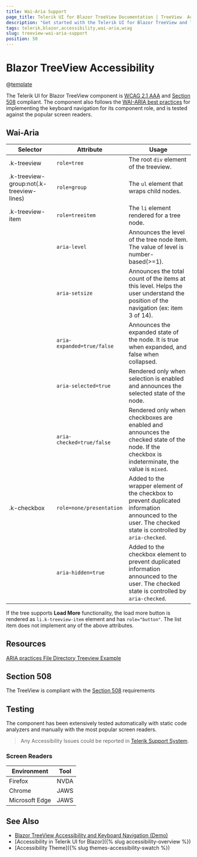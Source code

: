 ```yaml
---
title: Wai-Aria Support
page_title: Telerik UI for Blazor TreeView Documentation | TreeView  Accessibility
description: "Get started with the Telerik UI for Blazor TreeView and learn about its accessibility support for WAI-ARIA, Section 508, and WCAG 2.1."
tags: telerik,blazor,accessibility,wai-aria,wcag
slug: treeview-wai-aria-support 
position: 50 
---
```


# Blazor TreeView Accessibility

@[template](/_contentTemplates/common/parameters-table-styles.md#table-layout)



The Telerik UI for Blazor TreeView component is [WCAG 2.1 AAA](https://www.w3.org/TR/WCAG21/) and [Section 508](http://www.section508.gov/) compliant. The component also follows the [WAI-ARIA best practices](https://www.w3.org/WAI/ARIA/apg/) for implementing the keyboard navigation for its component role, and is tested against the popular screen readers.

## Wai-Aria

| Selector | Attribute | Usage |
| -------- | --------- | ----- |
| .k-treeview | `role=tree` | The root `div` element of the treeview. |
| .k-treeview-group:not(.k-treeview-lines) | `role=group` | The `ul` element that wraps child nodes. |
| .k-treeview-item | `role=treeitem` | The `li` element rendered for a tree node. |
|  | `aria-level` | Announces the level of the tree node item. The value of level is number-based(>=1). |
|  | `aria-setsize` | Announces the total count of the items at this level. Helps the user understand the position of the navigation (ex: item 3 of 14). |
|  | `aria-expanded=true/false` | Announces the expanded state of the node. It is true when expanded, and false when collapsed. |
|  | `aria-selected=true` | Rendered only when selection is enabled and announces the selected state of the node. |
|  | `aria-checked=true/false` | Rendered only when checkboxes are enabled and announces the checked state of the node. If the checkbox is indeterminate, the value is `mixed`. |
| .k-checkbox | `role=none/presentation` | Added to the wrapper element of the checkbox to prevent duplicated information announced to the user. The checked state is controlled by `aria-checked`. |
|  | `aria-hidden=true` | Added to the checkbox element to prevent duplicated information announced to the user. The checked state is controlled by `aria-checked`. |


If the tree supports **Load More** functionality, the load more button is rendered as `li.k-treeview-item` element and has `role="button"`. The list item does not implement any of the above attributes.

## Resources

[ARIA practices File Directory Treeview Example](https://www.w3.org/WAI/ARIA/apg/example-index/treeview/treeview-1/treeview-1a.html)

## Section 508


The TreeView is compliant with the [Section 508](http://www.section508.gov/) requirements

## Testing


The component has been extensively tested automatically with static code analyzers and manually with the most popular screen readers.

> Any Accessibility Issues could be reported in [Telerik Support System](https://www.telerik.com/account/support-center).

### Screen Readers

| Environment | Tool |
| ----------- | ---- |
| Firefox | NVDA |
| Chrome | JAWS |
| Microsoft Edge | JAWS |



## See Also

* [Blazor TreeView Accessibility and Keyboard Navigation (Demo)](https://demos.telerik.com/blazor-ui/treeview/keyboard-navigation)
* [Accessibility in Telerik UI for Blazor]({% slug accessibility-overview %})
* [Accessibility Theme]({% slug themes-accessibility-swatch %})